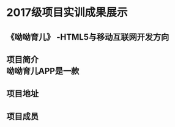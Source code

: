 2017级项目实训成果展示
===========
《呦呦育儿》 -HTML5与移动互联网开发方向
-------------------
项目简介<br>
呦呦育儿APP是一款
-------------------
项目地址
-----------------
项目成员
----------------------


